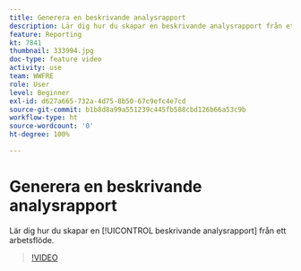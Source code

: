 ```yaml
---
title: Generera en beskrivande analysrapport
description: Lär dig hur du skapar en beskrivande analysrapport från ett arbetsflöde i Adobe Campaign V8.
feature: Reporting
kt: 7841
thumbnail: 333994.jpg
doc-type: feature video
activity: use
team: WWFRE
role: User
level: Beginner
exl-id: d627a665-732a-4d75-8b50-67c9efc4e7cd
source-git-commit: b1b8d8a99a551239c445fb588cbd126b66a53c9b
workflow-type: ht
source-wordcount: '0'
ht-degree: 100%

---
```


# Generera en beskrivande analysrapport

Lär dig hur du skapar en [!UICONTROL beskrivande analysrapport] från ett arbetsflöde.

>[!VIDEO](https://video.tv.adobe.com/v/333994?quality=12&learn=on)
